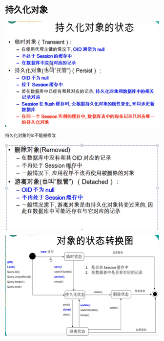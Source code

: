 # 持久化对象

![](../.gitbook/assets/image%20%28107%29.png)

持久化对象的id不能被修改

![](../.gitbook/assets/image%20%28126%29.png)

![](../.gitbook/assets/image%20%28109%29.png)

